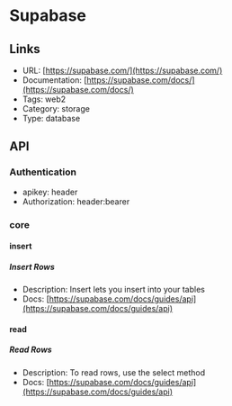 # Supabase

## Links

* URL: [https://supabase.com/](https://supabase.com/)
* Documentation: [https://supabase.com/docs/](https://supabase.com/docs/)
* Tags: web2
* Category: storage
* Type: database

## API

### Authentication

* apikey: header
* Authorization: header:bearer

### core

#### insert

##### Insert Rows

* Description: Insert lets you insert into your tables
* Docs: [https://supabase.com/docs/guides/api](https://supabase.com/docs/guides/api)

#### read

##### Read Rows

* Description: To read rows, use the select method
* Docs: [https://supabase.com/docs/guides/api](https://supabase.com/docs/guides/api)
